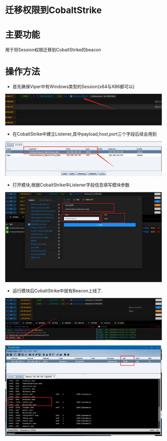 # 迁移权限到CobaltStrike

# 主要功能
用于将Session权限迁移到CobaltStrike的beacon

# 操作方法
+ 首先确保Viper中有Windows类型的Session(x64与X86都可以)

![1615199487377-0224f081-76df-470f-a1b4-bf4a62e881d5.webp](./img/M51Nz31Xo6VRZmoF/1615199487377-0224f081-76df-470f-a1b4-bf4a62e881d5-848965.webp)

+ 在CobaltStrike中建立Listener,其中payload,host,port三个字段后续会用到

![1615199562108-51eac339-81da-476a-80c5-64577b837e06.webp](./img/M51Nz31Xo6VRZmoF/1615199562108-51eac339-81da-476a-80c5-64577b837e06-807360.webp)

+ 打开模块,根据CobaltStrike中Listener字段信息填写模块参数

![1615199818409-e8b6dc2d-1569-46ac-a961-ec8dd3a0bf4c.webp](./img/M51Nz31Xo6VRZmoF/1615199818409-e8b6dc2d-1569-46ac-a961-ec8dd3a0bf4c-408961.webp)

+ 运行模块后CobaltStrike中就有Beacon上线了.

![1615199972559-a46048da-03a2-4780-9691-f8f89a883fe8.webp](./img/M51Nz31Xo6VRZmoF/1615199972559-a46048da-03a2-4780-9691-f8f89a883fe8-181988.webp)

![1615200005320-c2af8ae2-5689-4d4b-9354-6be3b5c95fbe.webp](./img/M51Nz31Xo6VRZmoF/1615200005320-c2af8ae2-5689-4d4b-9354-6be3b5c95fbe-829335.webp)



